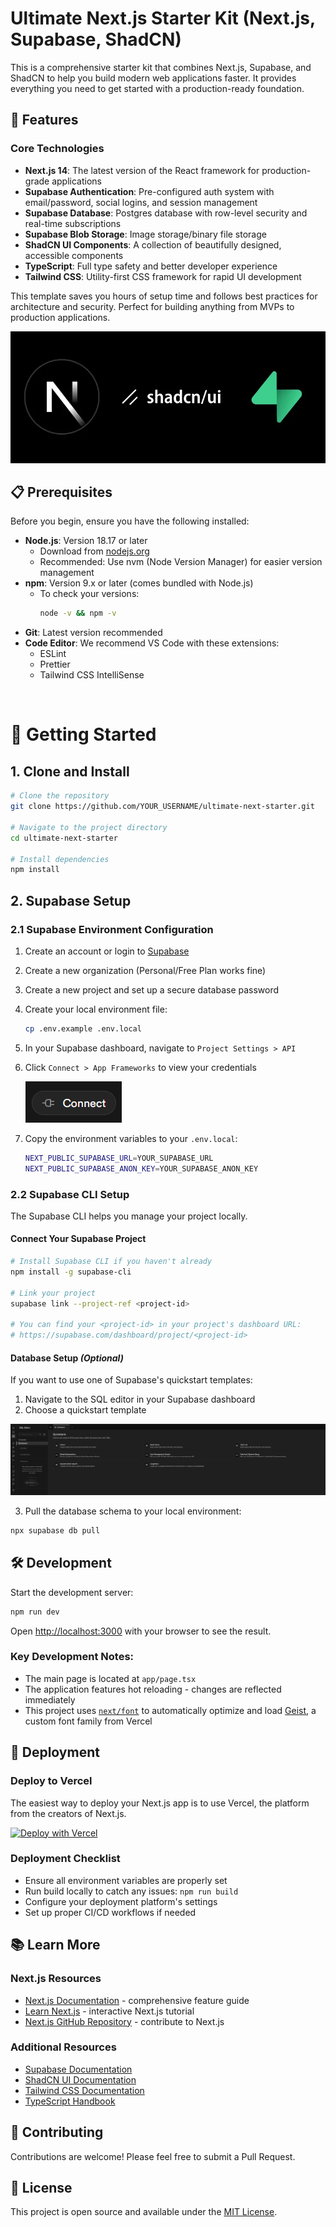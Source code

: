 # Ultimate Next.js Starter Kit (Next.js, Supabase, ShadCN)

This is a comprehensive starter kit that combines Next.js, Supabase, and ShadCN to help you build modern web applications faster. It provides everything you need to get started with a production-ready foundation.

## 🚀 Features

### Core Technologies
- **Next.js 14**: The latest version of the React framework for production-grade applications
- **Supabase Authentication**: Pre-configured auth system with email/password, social logins, and session management
- **Supabase Database**: Postgres database with row-level security and real-time subscriptions
- **Supabase Blob Storage**: Image storage/binary file storage 
- **ShadCN UI Components**: A collection of beautifully designed, accessible components
- **TypeScript**: Full type safety and better developer experience
- **Tailwind CSS**: Utility-first CSS framework for rapid UI development

This template saves you hours of setup time and follows best practices for architecture and security. Perfect for building anything from MVPs to production applications.

![header](/assets/supabase-shadcn.png)

## 📋 Prerequisites

Before you begin, ensure you have the following installed:

- **Node.js**: Version 18.17 or later
  - Download from [nodejs.org](https://nodejs.org/)
  - Recommended: Use nvm (Node Version Manager) for easier version management
- **npm**: Version 9.x or later (comes bundled with Node.js)
  - To check your versions:
    ```bash
    node -v && npm -v
    ```
- **Git**: Latest version recommended
- **Code Editor**: We recommend VS Code with these extensions:
  - ESLint
  - Prettier
  - Tailwind CSS IntelliSense

<br>

# 🏁 Getting Started

## 1. Clone and Install

```bash
# Clone the repository
git clone https://github.com/YOUR_USERNAME/ultimate-next-starter.git

# Navigate to the project directory
cd ultimate-next-starter

# Install dependencies
npm install
```

## 2. Supabase Setup

### 2.1 Supabase Environment Configuration
1. Create an account or login to [Supabase](https://supabase.com/)
2. Create a new organization (Personal/Free Plan works fine)
3. Create a new project and set up a secure database password
4. Create your local environment file:
    ```bash
    cp .env.example .env.local
    ```
5. In your Supabase dashboard, navigate to `Project Settings > API`
6. Click `Connect > App Frameworks` to view your credentials

    ![Connect to Supabase](./assets/connect.png)

7. Copy the environment variables to your `.env.local`:
    ```bash
    NEXT_PUBLIC_SUPABASE_URL=YOUR_SUPABASE_URL
    NEXT_PUBLIC_SUPABASE_ANON_KEY=YOUR_SUPABASE_ANON_KEY
    ```

### 2.2 Supabase CLI Setup

The Supabase CLI helps you manage your project locally.

#### Connect Your Supabase Project

```bash
# Install Supabase CLI if you haven't already
npm install -g supabase-cli

# Link your project
supabase link --project-ref <project-id>

# You can find your <project-id> in your project's dashboard URL: 
# https://supabase.com/dashboard/project/<project-id>
``` 

#### Database Setup *(Optional)*

If you want to use one of Supabase's quickstart templates:

1. Navigate to the SQL editor in your Supabase dashboard
2. Choose a quickstart template

 ![SQL Quickstart](./assets/quickstart.png)

3. Pull the database schema to your local environment:
 ```bash
 npx supabase db pull
 ``` 

## 🛠️ Development

Start the development server:

```bash
npm run dev
```

Open [http://localhost:3000](http://localhost:3000) with your browser to see the result.

### Key Development Notes:
- The main page is located at `app/page.tsx`
- The application features hot reloading - changes are reflected immediately
- This project uses [`next/font`](https://nextjs.org/docs/app/building-your-application/optimizing/fonts) to automatically optimize and load [Geist](https://vercel.com/font), a custom font family from Vercel

## 🚀 Deployment

### Deploy to Vercel

The easiest way to deploy your Next.js app is to use Vercel, the platform from the creators of Next.js.

[![Deploy with Vercel](https://vercel.com/button)](https://vercel.com/new/clone?repository-url=https%3A%2F%2Fgithub.com%2Fapensotti%2Fultimate-next-starter&env=NEXT_PUBLIC_SUPABASE_URL,NEXT_PUBLIC_SUPABASE_ANON_KEY&envDescription=Required%20environment%20variables%20for%20the%20application.&envLink=https%3A%2F%2Fgithub.com%2FYOUR_USERNAME%2Fultimate-next-starter%2Fblob%2Fmain%2F.env.example)

### Deployment Checklist
- Ensure all environment variables are properly set
- Run build locally to catch any issues: `npm run build`
- Configure your deployment platform's settings
- Set up proper CI/CD workflows if needed

## 📚 Learn More

### Next.js Resources
- [Next.js Documentation](https://nextjs.org/docs) - comprehensive feature guide
- [Learn Next.js](https://nextjs.org/learn) - interactive Next.js tutorial
- [Next.js GitHub Repository](https://github.com/vercel/next.js) - contribute to Next.js

### Additional Resources
- [Supabase Documentation](https://supabase.com/docs)
- [ShadCN UI Documentation](https://ui.shadcn.com/)
- [Tailwind CSS Documentation](https://tailwindcss.com/docs)
- [TypeScript Handbook](https://www.typescriptlang.org/docs/)

## 🤝 Contributing

Contributions are welcome! Please feel free to submit a Pull Request.

## 📝 License

This project is open source and available under the [MIT License](LICENSE).
